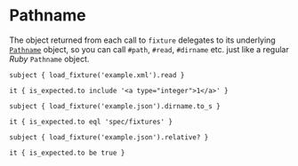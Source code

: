 # Pathname

The object returned from each call to `fixture` delegates to its underlying [`Pathname`](https://docs.ruby-lang.org/en/3.2/Pathname.html) object, so you can call `#path`, `#read`, `#dirname` etc. just like a regular _Ruby_ `Pathname` object.

```rspec:xml
subject { load_fixture('example.xml').read }

it { is_expected.to include '<a type="integer">1</a>' }
```

```rspec
subject { load_fixture('example.json').dirname.to_s }

it { is_expected.to eql 'spec/fixtures' }
```

```rspec
subject { load_fixture('example.json').relative? }

it { is_expected.to be true }
```
